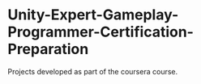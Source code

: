 # Unity-Expert-Gameplay-Programmer-Certification-Preparation
Projects developed as part of the coursera course.
